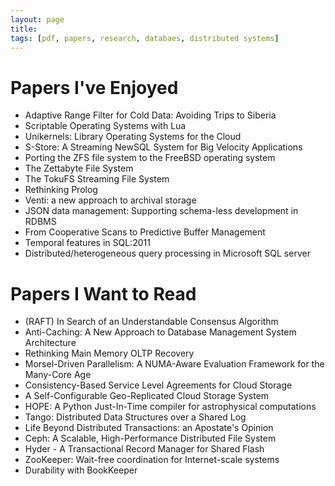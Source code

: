 ```yaml
---
layout: page
title:
tags: [pdf, papers, research, databaes, distributed systems]
---
```


# Papers I've Enjoyed
* <span>Adaptive Range Filter for Cold Data: Avoiding Trips to Siberia </span> <a href="http://www.vldb.org/pvldb/vol6/p1714-kossmann.pdf"><i class="fa fa-file-pdf-o"></i></a>
* <span>Scriptable Operating Systems with Lua </span> <a href="http://www.netbsd.org/~lneto/dls14.pdf"><i class="fa fa-file-pdf-o"></i></a>
* <span>Unikernels: Library Operating Systems for the Cloud </span> <a href="http://anil.recoil.org/papers/2013-asplos-mirage.pdf"><i class="fa fa-file-pdf-o"></i></a>
* <span>S-Store: A Streaming NewSQL System for Big Velocity Applications </span> <a href="http://www.vldb.org/pvldb/vol7/p1633-cetintemel.pdf"><i class="fa fa-file-pdf-o"></i></a>
* <span>Porting the ZFS file system to the FreeBSD operating system </span> <a href="http://2007.asiabsdcon.org/papers/P16-paper.pdf"><i class="fa fa-file-pdf-o"></i></a>
* <span>The Zettabyte File System </span> <a href="http://users.soe.ucsc.edu/~scott/courses/Fall04/221/zfs_overview.pdf"><i class="fa fa-file-pdf-o"></i></a>
* <span>The TokuFS Streaming File System </span> <a href="https://www.usenix.org/conference/hotstorage12/workshop-program/presentation/esmet"><i class="fa fa-external-link"></i></a>
* <span>Rethinking Prolog </span> <a href="http://okmij.org/ftp/kakuritu/rethinking.pdf"><i class="fa fa-file-pdf-o"></i></a>
* <span>Venti: a new approach to archival storage </span> <a href="http://www.plan9.bell-labs.com/sys/doc/venti/venti.pdf"><i class="fa fa-file-pdf-o"></i></a>
* <span>JSON data management: Supporting schema-less development in RDBMS </span><a href="http://dl.acm.org/citation.cfm?id=2595628"><i class="fa fa-external-link"></i></a>
* <span>From Cooperative Scans to Predictive Buffer Management </span> <a href="http://vldb.org/pvldb/vol5/p1759_michalswitakowski_vldb2012.pdf"><i class="fa fa-file-pdf-o"></i></a>
* <span>Temporal features in SQL:2011 </span> <a href="http://www.sigmod.org/publications/sigmod-record/1209/pdfs/07.industry.kulkarni.pdf"><i class="fa fa-file-pdf-o"></i></a>
* <span>Distributed/heterogeneous query processing in Microsoft SQL server </span><a href="http://ieeexplore.ieee.org/xpls/abs_all.jsp?arnumber=1410211&tag=1"><i class="fa fa-external-link"></i></a>

# Papers I Want to Read
* <span>(RAFT) In Search of an Understandable Consensus Algorithm </span> <a href="https://ramcloud.stanford.edu/raft.pdf"><i class="fa fa-file-pdf-o"></i></a>
* <span>Anti-Caching: A New Approach to Database Management System Architecture </span> <a href="http://www.vldb.org/pvldb/vol6/p1942-debrabant.pdf"><i class="fa fa-file-pdf-o"></i></a>
* <span>Rethinking Main Memory OLTP Recovery </span> <a href="http://hstore.cs.brown.edu/papers/voltdb-recovery.pdf"><i class="fa fa-file-pdf-o"></i></a>
* <span>Morsel-Driven Parallelism: A NUMA-Aware Evaluation Framework for the Many-Core Age </span> <a href="http://www-db.in.tum.de/~leis/papers/morsels.pdf"><i class="fa fa-file-pdf-o"></i></a>
* <span>Consistency-Based Service Level Agreements for Cloud Storage </span><a href="http://dl.acm.org/citation.cfm?id=2522731"><i class="fa fa-external-link"></i></a>
* <span>A Self-Configurable Geo-Replicated Cloud Storage System </span><a href="https://www.usenix.org/conference/osdi14/technical-sessions/presentation/ardekani"><i class="fa fa-external-link"></i></a>
* <span>HOPE: A Python Just-In-Time compiler for astrophysical computations </span><a href="http://arxiv.org/abs/1410.4345"><i class="fa fa-external-link"></i></a>
* <span>Tango: Distributed Data Structures over a Shared Log </span> <a href="http://www.cs.cornell.edu/~taozou/sosp13/tangososp.pdf"><i class="fa fa-file-pdf-o"></i></a>
* <span>Life Beyond Distributed Transactions: an Apostate's Opinion </span> <a href="http://www.ics.uci.edu/~cs223/papers/cidr07p15.pdf"><i class="fa fa-file-pdf-o"></i></a>
* <span>Ceph: A Scalable, High-Performance Distributed File System </span> <a href="http://www.ssrc.ucsc.edu/Papers/weil-osdi06.pdf"><i class="fa fa-file-pdf-o"></i></a>
* <span>Hyder - A Transactional Record Manager for Shared Flash </span> <a href="http://www.cidrdb.org/cidr2011/Papers/CIDR11_Paper2.pdf"><i class="fa fa-file-pdf-o"></i></a>
* <span>ZooKeeper: Wait-free coordination for Internet-scale systems </span> <a href="https://www.usenix.org/legacy/event/usenix10/tech/full_papers/Hunt.pdf"><i class="fa fa-file-pdf-o"></i></a>
* <span>Durability with BookKeeper </span><a href="http://dl.acm.org/citation.cfm?id=2433144"><i class="fa fa-external-link"></i></a>
